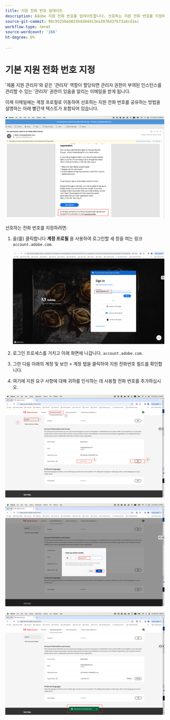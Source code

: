 ```yaml
---
title: 지원 전화 번호 업데이트
description: Adobe 지원 전화 번호를 업데이트합니다. 선호하는 지원 전화 번호를 지정하십시오.
source-git-commit: 98c9525beb025b4d44413ea3976d3f673a4cd1ec
workflow-type: tm+mt
source-wordcount: '166'
ht-degree: 0%

---
```


# 기본 지원 전화 번호 지정

&#39;제품 지원 관리자&#39;와 같은 &#39;관리자&#39; 역할이 할당되면 관리자 권한이 부여된 인스턴스를 관리할 수 있는 &#39;관리자&#39; 권한이 있음을 알리는 이메일을 받게 됩니다.

이제 이메일에는 계정 프로필로 이동하여 선호하는 지원 전화 번호를 공유하는 방법을 설명하는 아래 빨간색 텍스트가 포함되어 있습니다.

![기본 지원 번호](assets/admin-console-1.png)

선호하는 전화 번호를 지정하려면:

1. 을(를) 클릭합니다 **계정 프로필** 을 사용하여 로그인할 새 창을 여는 링크 `account.adobe.com`.

   ![로그인](assets/sign-in.png)

1. 로그인 프로세스를 거치고 아래 화면에 나갑니다. `account.adobe.com`.
1. 그런 다음 아래의 계정 및 보안 > 계정 탭을 클릭하여 지원 전화번호 필드를 확인합니다.
1. 여기에 지원 요구 사항에 대해 귀하를 인식하는 데 사용할 전화 번호를 추가하십시오.

![세부 정보 지정](assets/account-info.png)

![전화 번호 추가](assets/enter-phone-number.png)

![결과](assets/result.png)
